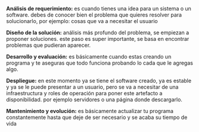 **Análisis de requerimiento:** es cuando tienes una idea para un sistema o un software. debes de conocer bien el problema que quieres resolver para solucionarlo, por ejemplo: cosas que va a necesitar el usuario

**Diseño de la solución:** análisis más profundo del problema, se empiezan a proponer soluciones. este paso es super importante, se basa en encontrar problemas que pudieran aparecer.

**Desarrollo y evaluación:** es básicamente cuando estas creando un programa y te aseguras que todo funciona probando lo cada que le agregas algo.

**Despliegue:** en este momento ya se tiene el software creado, ya es estable y ya se le puede presentar a un usuario, pero se va a necesitar de una infraestructura y roles de operación para poner este artefacto a disponibilidad. por ejemplo servidores o una página donde descargarlo.

**Mantenimiento y evolución:** es básicamente actualizar tu programa constantemente hasta que deje de ser necesario y se acaba su tiempo de vida